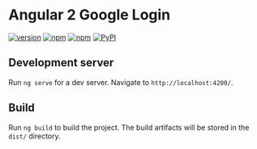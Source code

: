 # Angular 2 Google Login

[![version](https://img.shields.io/badge/version-v1.0-orange.svg)]()
[![npm](https://img.shields.io/npm/v/npm.svg)]()
[![npm](https://img.shields.io/npm/l/express.svg)]()
[![PyPI](https://img.shields.io/badge/status-unstable-red.svg)]()

## Development server
Run `ng serve` for a dev server. Navigate to `http://localhost:4200/`.

## Build

Run `ng build` to build the project. The build artifacts will be stored in the `dist/` directory.
